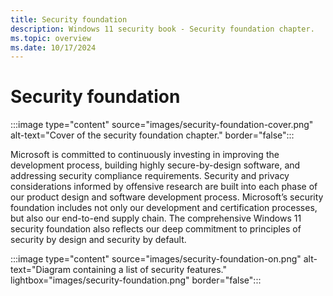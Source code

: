 ```yaml
---
title: Security foundation
description: Windows 11 security book - Security foundation chapter.
ms.topic: overview
ms.date: 10/17/2024
---
```


# Security foundation

:::image type="content" source="images/security-foundation-cover.png" alt-text="Cover of the security foundation chapter." border="false":::

Microsoft is committed to continuously investing in improving the development process, building highly secure-by-design software, and addressing security compliance requirements. Security and privacy considerations informed by offensive research are built into each phase of our product design and software development process. Microsoft’s security foundation includes not only our development and certification processes, but also our end-to-end supply chain. The comprehensive Windows 11 security foundation also reflects our deep commitment to principles of security by design and security by default.

:::image type="content" source="images/security-foundation-on.png" alt-text="Diagram containing a list of security features." lightbox="images/security-foundation.png" border="false":::
